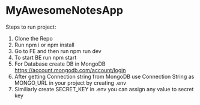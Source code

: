 # MyAwesomeNotesApp

Steps to run project:
1. Clone the Repo
2. Run npm i or npm install
3. Go to FE and then run npm run dev
4. To start BE run npm start
5. For Database create DB in MongoDB https://account.mongodb.com/account/login
6. After getting Connection string from MongoDB use Connection String as MONGO_URL in your project by creating .env
7. Similiarly create SECRET_KEY in .env you can assign any value to secret key 
